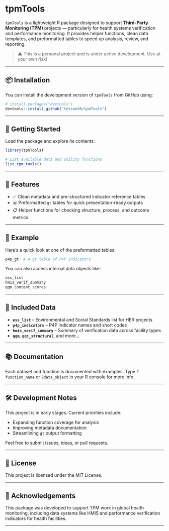 # tpmTools

`tpmTools` is a lightweight R package designed to support **Third-Party Monitoring (TPM)** projects — particularly for health systems verification and performance monitoring. It provides helper functions, clean data templates, and preformatted tables to speed up analysis, review, and reporting.

> ⚠️ This is a personal project and is under active development. Use at your own risk!

---

## 📦 Installation

You can install the development version of `tpmTools` from GitHub using:

```r
# install.packages("devtools")
devtools::install_github("tessam30/tpmTools")
```

---

## 🚀 Getting Started

Load the package and explore its contents:

```r
library(tpmTools)

# List available data and utility functions
list_tpm_tools()
```

---

## 🔧 Features

- ✅ Clean metadata and pre-structured indicator reference tables  
- 📊 Preformatted `gt` tables for quick presentation-ready outputs  
- 📋 Helper functions for checking structure, process, and outcome metrics  

---

## 🧪 Example

Here’s a quick look at one of the preformatted tables:

```r
p4p_gt  # A gt table of P4P indicators
```

You can also access internal data objects like:

```r
ess_list
hmis_verif_summary
qqm_content_scores
```

---

## 📁 Included Data

- **`ess_list`** – Environmental and Social Standards list for HER projects  
- **`p4p_indicators`** – P4P indicator names and short codes  
- **`hmis_verif_summary`** – Summary of verification data across facility types  
- **`qqm`**, **`qqc_structural`**, and more...

---

## 📚 Documentation

Each dataset and function is documented with examples. Type `?function_name` or `?data_object` in your R console for more info.

---

## 🛠 Development Notes

This project is in early stages. Current priorities include:

- Expanding function coverage for analysis
- Improving metadata documentation
- Streamlining `gt` output formatting

Feel free to submit issues, ideas, or pull requests.

---

## 📄 License

This project is licensed under the MIT License.

---

## 🤝 Acknowledgements

This package was developed to support TPM work in global health monitoring, including data systems like HMIS and performance verification indicators for health facilities.

---
